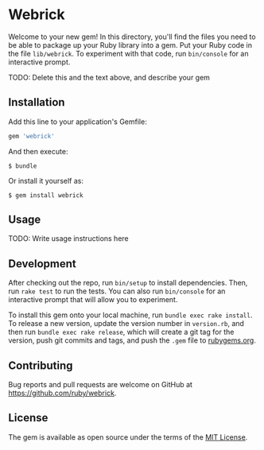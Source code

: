 # Webrick

Welcome to your new gem! In this directory, you'll find the files you need to be able to package up your Ruby library into a gem. Put your Ruby code in the file `lib/webrick`. To experiment with that code, run `bin/console` for an interactive prompt.

TODO: Delete this and the text above, and describe your gem

## Installation

Add this line to your application's Gemfile:

```ruby
gem 'webrick'
```

And then execute:

    $ bundle

Or install it yourself as:

    $ gem install webrick

## Usage

TODO: Write usage instructions here

## Development

After checking out the repo, run `bin/setup` to install dependencies. Then, run `rake test` to run the tests. You can also run `bin/console` for an interactive prompt that will allow you to experiment.

To install this gem onto your local machine, run `bundle exec rake install`. To release a new version, update the version number in `version.rb`, and then run `bundle exec rake release`, which will create a git tag for the version, push git commits and tags, and push the `.gem` file to [rubygems.org](https://rubygems.org).

## Contributing

Bug reports and pull requests are welcome on GitHub at https://github.com/ruby/webrick.


## License

The gem is available as open source under the terms of the [MIT License](http://opensource.org/licenses/MIT).
